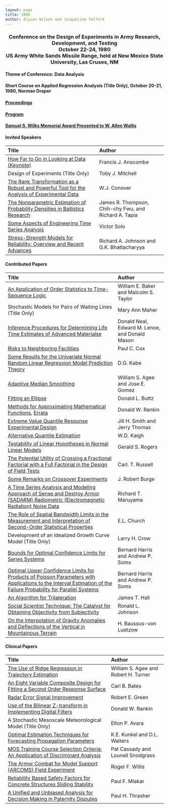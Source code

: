 ```yaml
---
layout: page
title: 1980
author: Alyson Wilson and Jacqueline Telford
---
```

<div align="center"><h3>Conference on the Design of Experiments in Army Research, Development, and Testing<br>
October 22-24, 1980<br>
US Army White Sands Missile Range, held at New Mexico State University, Las Cruses, NM</h3></div>

#### Theme of Conference: Data Analysis

#### Short Course on Applied Regression Analysis (Title Only), October 20-21, 1980, Norman Draper

#### [Proceedings](https://alysongwilson.github.io/ACAS/DOE3/DOE26.pdf#page=1)

#### [Program](https://alysongwilson.github.io/ACAS/DOE3/DOE26.pdf#page=10)

#### [Samuel S. Wilks Memorial Award Presented to W. Allen Wallis](https://alysongwilson.github.io/ACAS/DOE3/DOE26.pdf#page=127)


#### Invited Speakers

| Title | Author |
| :--- | :--- |
| [How Far to Go in Looking at Data (Keynote)](https://alysongwilson.github.io/ACAS/DOE3/DOE26.pdf#page=18) | Francis J. Anscombe |
| Design of Experiments (Title Only) | Toby J. Mitchell |
| [The Rank Transformation as a Robust and Powerful Tool for the Analysis of Experimental Data](https://alysongwilson.github.io/ACAS/DOE3/DOE26.pdf#page=288) | W.J. Conover |
| [The Nonparametric Estimation of Probability Densities in Ballistics Research](https://alysongwilson.github.io/ACAS/DOE3/DOE26.pdf#page=322) | James R. Thompson, Chih-chy Fwu, and Richard A. Tapia |
| [Some Aspects of Engineering Time Series Analysis](https://alysongwilson.github.io/ACAS/DOE3/DOE26.pdf#page=530) | Victor Solo |
| [Stress-Strength Models for Reliability: Overview and Recent Advances](https://alysongwilson.github.io/ACAS/DOE3/DOE26.pdf#page=540) | Richard A. Johnson and G.K. Bhattacharyya |

#### Contributed Papers

| Title | Author |
| :--- | :--- |
| [An Application of Order Statistics to Time-Sequence Logic](https://alysongwilson.github.io/ACAS/DOE3/DOE26.pdf#page=57) | William E. Baker and Malcolm S. Taylor |
| Stochastic Models for Pairs of Waiting Lines (Title Only) | Mary Ann Maher |
| [Inference Procedures for Determining Life Time Estimates of Advanced Materialse](https://alysongwilson.github.io/ACAS/DOE3/DOE26.pdf#page=101) | Donald Neal, Edward M. Lenoe, and Donald Mason |
| [Risks to Neighboring Facilities](https://alysongwilson.github.io/ACAS/DOE3/DOE26.pdf#page=115) | Paul C. Cox |
| [Some Results for the Univariate Normal Random Linear Regression Model Prediction Theory](https://alysongwilson.github.io/ACAS/DOE3/DOE26.pdf#page=141) | D.G. Kabe |
| [Adaptive Median Smoothing](https://alysongwilson.github.io/ACAS/DOE3/DOE26.pdf#page=152) | William S. Agee and Jose E. Gomez |
| [Fitting an Ellipse](https://alysongwilson.github.io/ACAS/DOE3/DOE26.pdf#page=180) | Donald L. Buttz |
| [Methods for Approximating Mathematical Functions](https://alysongwilson.github.io/ACAS/DOE3/DOE26.pdf#page=196), [Errata](https://alysongwilson.github.io/ACAS/DOE27/DOE27.pdf#page=528) | Donald W. Rankin |
| [Extreme Value Quantile Response Experimental Design](https://alysongwilson.github.io/ACAS/DOE3/DOE26.pdf#page=267) | Jill H. Smith and Jerry Thomas |
| [Alternative Quantile Estimation](https://alysongwilson.github.io/ACAS/DOE3/DOE26.pdf#page=301) | W.D. Kaigh |
| [Testability of Linear Hypotheses in Normal Linear Models](https://alysongwilson.github.io/ACAS/DOE3/DOE26.pdf#page=340) | Gerald S. Rogers |
| [The Potential Utility of Crossing a Fractional Factorial with a Full Factorial in the Design of Field Tests](https://alysongwilson.github.io/ACAS/DOE3/DOE26.pdf#page=348) | Carl. T. Russell |
| [Some Remarks on Crossover Experiments](https://alysongwilson.github.io/ACAS/DOE3/DOE26.pdf#page=360) | J. Robert Burge |
| [A Time Series Analysis and Modeling Approach of Sense and Destroy Armor (SADARM) Radiometric (Electromagnetic Radiation) Noise Data](https://alysongwilson.github.io/ACAS/DOE3/DOE26.pdf#page=384) | Richard T. Maruyama |
| [The Role of Spatial Bandwidth Limits in the Measurement and Interpretation of Second-Order Statistical Properties](https://alysongwilson.github.io/ACAS/DOE3/DOE26.pdf#page=399) | E.L. Church |
| Development of an Idealized Growth Curve Model (Title Only) | Larry H. Crow |
| [Bounds for Optimal Confidence Limits for Series Systems](https://alysongwilson.github.io/ACAS/DOE3/DOE26.pdf#page=423) | Bernard Harris and Andrew P. Soms |
| [Optimal Upper Confidence Limits for Products of Poisson Parameters with Applications to the Interval Estimation of the Failure Probability for Parallel Systems](https://alysongwilson.github.io/ACAS/DOE3/DOE26.pdf#page=442) | Bernard Harris and Andrew P. Soms |
| [An Algorithm for Trilateration](https://alysongwilson.github.io/ACAS/DOE3/DOE26.pdf#page=508) | James T. Hall |
| [Social Scientist Technique: The Catalyst for Obtaining Objectivity from Subjectivity](https://alysongwilson.github.io/ACAS/DOE3/DOE26.pdf#page=525) | Ronald L. Johnson |
| [On the Interpolation of Gravity Anomalies and Deflections of the Vertical in Mountainous Terrain](https://alysongwilson.github.io/ACAS/DOE3/DOE26.pdf#page=558) | H. Baussus-von Luetzow |


#### Clinical Papers

| Title | Author |
| :--- | :--- |
| [The Use of Ridge Regression in Trajectory Estimation](https://alysongwilson.github.io/ACAS/DOE3/DOE26.pdf#page=28) | William S. Agee and Robert H. Turner |
| [An Eight Variable Composite Design for Fitting a Second Order Response Surface](https://alysongwilson.github.io/ACAS/DOE3/DOE26.pdf#page=41) | Carl B. Bates |
| [Radar Error Signal Improvement](https://alysongwilson.github.io/ACAS/DOE3/DOE26.pdf#page=71) | Robert E. Green |
| [Use of the Bilinear Z-transform in Implementing Digital Filters](https://alysongwilson.github.io/ACAS/DOE3/DOE26.pdf#page=79) | Donald W. Rankin |
| A Stochastic Mesoscale Meteorological Model (Title Only) | Elton P. Avara |
| [Optimal Estimation Techniques for Forecasting Propagation Parameters](https://alysongwilson.github.io/ACAS/DOE3/DOE26.pdf#page=137) | K.E. Kunkel and D.L. Walters |
| [MOS Training Course Selection Criteria: An Application of Discriminant Analysis](https://alysongwilson.github.io/ACAS/DOE3/DOE26.pdf#page=250) | Pat Cassady and Lounell Snodgrass |
| [The Armor Combat for Model Support (ARCOMS) Field Experiment](https://alysongwilson.github.io/ACAS/DOE3/DOE26.pdf#page=260) | Roger F. Willis |
| [Reliability Based Safety Factors for Concrete Structures Sliding Stability](https://alysongwilson.github.io/ACAS/DOE3/DOE26.pdf#page=466) | Paul F. Mlakar |
| [A Unified and Unbiased Analysis for Decision Making in Paternity Disputes](https://alysongwilson.github.io/ACAS/DOE3/DOE26.pdf#page=476) | Paul H. Thrasher |
